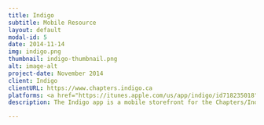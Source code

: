 ```yaml
---
title: Indigo
subtitle: Mobile Resource
layout: default
modal-id: 5
date: 2014-11-14
img: indigo.png
thumbnail: indigo-thumbnail.png
alt: image-alt
project-date: November 2014
client: Indigo
clientURL: https://www.chapters.indigo.ca
platforms: <a href="https://itunes.apple.com/us/app/indigo/id718235018">iOS</a>
description: The Indigo app is a mobile storefront for the Chapters/Indigo stores in Canada. I joined as an iOS resource fairly late into the project, so most of the feature work was complete. My main tasks were prepping the app for the Christmas release, wiping out bugs, and starting initial discussions for client-server maintenance. Aside from clean-up, the two biggest features I help establish were PayPal integration and the giftlists functionality.

---
```

